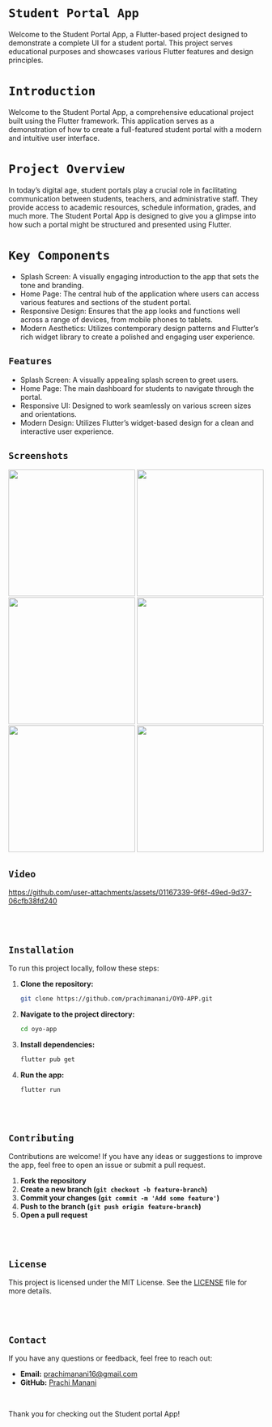 # `Student Portal App`

Welcome to the Student Portal App, a Flutter-based project designed to demonstrate a complete UI for a student portal. This project serves educational purposes and showcases various Flutter features and design principles.

# `Introduction`
 Welcome to the Student Portal App, a comprehensive educational project built using the Flutter framework. This application serves as a demonstration of how to create a full-featured student portal with a modern and intuitive user interface.

# `Project Overview`
In today’s digital age, student portals play a crucial role in facilitating communication between students, teachers, and administrative staff. They provide access to academic resources, schedule information, grades, and much more. The Student Portal App is designed to give you a glimpse into how such a portal might be structured and presented using Flutter.

# `Key Components`

- Splash Screen: A visually engaging introduction to the app that sets the tone and branding.
- Home Page: The central hub of the application where users can access various features and sections of the student portal.
- Responsive Design: Ensures that the app looks and functions well across a range of devices, from mobile phones to tablets.
- Modern Aesthetics: Utilizes contemporary design patterns and Flutter’s rich widget library to create a polished and engaging user experience.

## `Features`
- Splash Screen: A visually appealing splash screen to greet users.
- Home Page: The main dashboard for students to navigate through the portal.
- Responsive UI: Designed to work seamlessly on various screen sizes and orientations.
- Modern Design: Utilizes Flutter’s widget-based design for a clean and interactive user experience.

## `Screenshots`

 <img src ="https://github.com/user-attachments/assets/9132d1ef-e02d-4005-b10a-c2bcf15de337" width=250px>
 <img src ="https://github.com/user-attachments/assets/334f0cf8-0b46-424f-bad4-7282d5286f9b" width=250px>
 <img src ="https://github.com/user-attachments/assets/4be58c4f-20ea-411f-be05-c14d1fc3e39f" width=250px>
 <img src ="https://github.com/user-attachments/assets/5de1c8b2-3342-4872-ad87-5c3b5a92988a" width=250px>
 <img src ="https://github.com/user-attachments/assets/f8cc42a2-066a-4d92-99ea-70570ed08d36" width=250px>
 <img src ="https://github.com/user-attachments/assets/ce1c5361-48f8-4c4a-aafb-8c2446d750f2" width=250px>
      










## `Video`




https://github.com/user-attachments/assets/01167339-9f6f-49ed-9d37-06cfb38fd240






<br><br>
## `Installation`
To run this project locally, follow these steps:


1. **Clone the repository:**
    ```sh
    git clone https://github.com/prachimanani/OYO-APP.git
    ```

2. **Navigate to the project directory:**
    ```sh
    cd oyo-app
    ```
3. **Install dependencies:**
    ```sh
    flutter pub get
    ```

4. **Run the app:**
    ```sh
    flutter run
    ```
<br><br>



## `Contributing`
Contributions are welcome! If you have any ideas or suggestions to improve the app, feel free to open an issue or submit a pull request.


1. **Fork the repository**
2. **Create a new branch (`git checkout -b feature-branch`)**
3. **Commit your changes (`git commit -m 'Add some feature'`)**
4. **Push to the branch (`git push origin feature-branch`)**
5. **Open a pull request**

<br><br>

## `License`
This project is licensed under the MIT License. See the [LICENSE](https://github.com/prachimanani01/LICENSE/blob/main/LICENSE) file for more details.

<br><br>

## `Contact`
If you have any questions or feedback, feel free to reach out:

- **Email:** prachimanani16@gmail.com
- **GitHub:** [Prachi Manani](https://github.com/prachimanani01)

<br>

Thank you for checking out the Student portal App!

